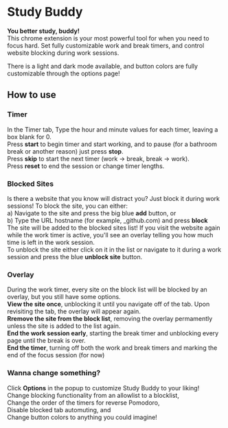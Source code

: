 # Study Buddy
**You better study, buddy!**  
This chrome extension is your most powerful tool for when you need to focus hard. Set fully customizable work and break timers, and control website blocking during work sessions.  

There is a light and dark mode available, and button colors are fully customizable through the options page!    

## How to use
### Timer 
In the Timer tab, Type the hour and minute values for each timer, leaving a box blank for 0.  
Press **start** to begin timer and start working, and to pause (for a bathroom break or another reason) just press **stop**.  
Press **skip** to start the next timer (work -> break, break -> work).  
Press **reset** to end the session or change timer lengths.  

### Blocked Sites
Is there a website that you know will distract you? Just block it during work sessions! To block the site, you can either:  
a) Navigate to the site and press the big blue **add** button, or   
b) Type the URL hostname (for example, _github.com) and press **block**  
The site will be added to the blocked sites list!
If you visit the website again while the work timer is active, you'll see an overlay telling you how much time is left in the work session.  
To unblock the site either click on it in the list or navigate to it during a work session and press the blue **unblock site** button.  

### Overlay
During the work timer, every site on the block list will be blocked by an overlay, but you still have some options.  
**View the site once**, unblocking it until you navigate off of the tab. Upon revisiting the tab, the overlay will appear again.  
**Rremove the site from the block list**, removing the overlay permamently unless the site is added to the list again.  
**End the work session early**, starting the break timer and unblocking every page until the break is over.  
**End the timer**, turning off both the work and break timers and marking the end of the focus session (for now)  

### Wanna change something?   
Click **Options** in the popup to customize Study Buddy to your liking!  
Change blocking functionality from an allowlist to a blocklist,  
Change the order of the timers for reverse Pomodoro,  
Disable blocked tab automuting, and  
Change button colors to anything you could imagine!
